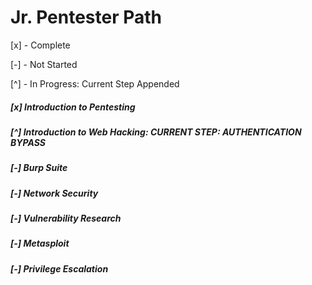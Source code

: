 # Jr. Pentester Path
  [x] - Complete

  [-] - Not Started

  [^] - In Progress: Current Step Appended

##### [x] Introduction to Pentesting 

##### [^] Introduction to Web Hacking: CURRENT STEP: AUTHENTICATION BYPASS

##### [-] Burp Suite

##### [-] Network Security

##### [-] Vulnerability Research

##### [-] Metasploit

##### [-] Privilege Escalation

